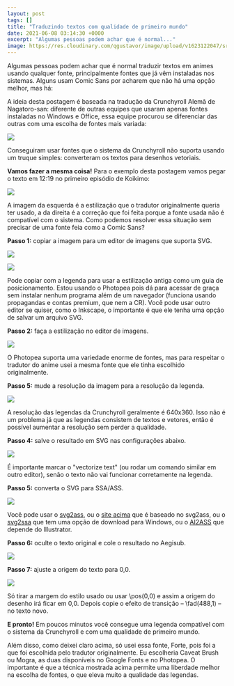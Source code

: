 ```yaml
---
layout: post
tags: []
title: "Traduzindo textos com qualidade de primeiro mundo"
date: 2021-06-08 03:14:30 +0000
excerpt: "Algumas pessoas podem achar que é normal..."
image: https://res.cloudinary.com/qgustavor/image/upload/v1623122047/srla4xwxhbqc0g3epmmv.png
---
```


Algumas pessoas podem achar que é normal traduzir textos em animes usando qualquer fonte, principalmente fontes que já vêm instaladas nos sistemas. Alguns usam Comic Sans por acharem que não há uma opção melhor, mas há:

A ideia desta postagem é baseada na tradução da Crunchyroll Alemã de Nagatoro-san: diferente de outras equipes que usaram apenas fontes instaladas no Windows e Office, essa equipe procurou se diferenciar das outras com uma escolha de fontes mais variada:

![](https://res.cloudinary.com/qgustavor/image/upload/v1623122049/dmz7mkhpom7itcf88bsu.png)

Conseguiram usar fontes que o sistema da Crunchyroll não suporta usando um truque simples: converteram os textos para desenhos vetoriais.

**Vamos fazer a mesma coisa!** Para o exemplo desta postagem vamos pegar o texto em 12:19 no primeiro episódio de Koikimo:

![](https://i.imgur.com/4ZZBMar.png)

A imagem da esquerda é a estilização que o tradutor originalmente queria ter usado, a da direita é a correção que foi feita porque a fonte usada não é compatível com o sistema. Como podemos resolver essa situação sem precisar de uma fonte feia como a Comic Sans?

**Passo 1:** copiar a imagem para um editor de imagens que suporta SVG.

![](https://res.cloudinary.com/qgustavor/image/upload/v1623122052/cfytojalavnqrxrhg1di.png)

![](https://i.imgur.com/MzYHEwX.png)

Pode copiar com a legenda para usar a estilização antiga como um guia de posicionamento. Estou usando o Photopea pois dá para acessar de graça sem instalar nenhum programa além de um navegador (funciona usando propagandas e contas premium, que nem a CR). Você pode usar outro editor se quiser, como o Inkscape, o importante é que ele tenha uma opção de salvar um arquivo SVG.

**Passo 2:** faça a estilização no editor de imagens.

![](https://i.imgur.com/ala1PtH.png)

O Photopea suporta uma variedade enorme de fontes, mas para respeitar o tradutor do anime usei a mesma fonte que ele tinha escolhido originalmente.

**Passo 5:** mude a resolução da imagem para a resolução da legenda.

![](https://res.cloudinary.com/qgustavor/image/upload/v1623122056/cfga4lxhw09polgnelyj.png)

A resolução das legendas da Crunchyroll geralmente é 640x360. Isso não é um problema já que as legendas consistem de textos e vetores, então é possível aumentar a resolução sem perder a qualidade.

**Passo 4:** salve o resultado em SVG nas configurações abaixo.

![](https://res.cloudinary.com/qgustavor/image/upload/v1623122057/vudxnxutcrjuo0fpodrj.png)

É importante marcar o "vectorize text" (ou rodar um comando similar em outro editor), senão o texto não vai funcionar corretamente na legenda.

**Passo 5:** converta o SVG para SSA/ASS.

![](https://i.imgur.com/QqW7t0G.png)

Você pode usar o [svg2ass](https://github.com/irrwahn/svg2ass), ou o [site acima](https://qgustavor.github.io/svg2ass-gui/pt-br.html) que é baseado no svg2ass, ou o [svg2ssa](https://github.com/8day/svg2ssa) que tem uma opção de download para Windows, ou o [AI2ASS](https://github.com/TypesettingTools/AI2ASS) que depende do Illustrator.

**Passo 6:** oculte o texto original e cole o resultado no Aegisub.

![](https://res.cloudinary.com/qgustavor/image/upload/v1623122065/hpjaohnl6zxr1bkoqp2n.png)

**Passo 7:** ajuste a origem do texto para 0,0.

![](https://i.imgur.com/G0i8wW7.png)

Só tirar a margem do estilo usado ou usar \pos(0,0) e assim a origem do desenho irá ficar em 0,0. Depois copie o efeito de transição – \fad(488,1) – no texto novo.

**E pronto!** Em poucos minutos você consegue uma legenda compatível com o sistema da Crunchyroll e com uma qualidade de primeiro mundo.

Além disso, como deixei claro acima, só usei essa fonte, Forte, pois foi a que foi escolhida pelo tradutor originalmente. Eu escolheria Caveat Brush ou Mogra, as duas disponíveis no Google Fonts e no Photopea. O importante é que a técnica mostrada acima permite uma liberdade melhor na escolha de fontes, o que eleva muito a qualidade das legendas.